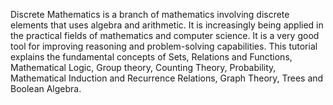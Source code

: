 Discrete Mathematics is a branch of mathematics involving discrete elements that uses algebra and arithmetic. It is increasingly being applied in the practical fields of mathematics and computer science. It is a very good tool for improving reasoning and problem-solving capabilities. This tutorial explains the fundamental concepts of Sets, Relations and Functions, Mathematical Logic, Group theory, Counting Theory, Probability, Mathematical Induction and Recurrence Relations, Graph Theory, Trees and Boolean Algebra.
